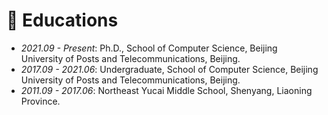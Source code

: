 
# 📖 Educations
- *2021.09 - Present*: Ph.D., School of Computer Science, Beijing University of Posts and Telecommunications, Beijing.
- *2017.09 - 2021.06*: Undergraduate, School of Computer Science, Beijing University of Posts and Telecommunications, Beijing.
- *2011.09 - 2017.06*: Northeast Yucai Middle School, Shenyang, Liaoning Province.

<!-- # 💬 Invited Talks
- *2022.02*, Hosted MLNLP seminar \| [\[Video\]](https://www.bilibili.com/video/BV1wF411x7qh)
- *2021.06*, Audio & Speech Synthesis, Huawei internal talk
- *2021.03*, Non-autoregressive Speech Synthesis, PaperWeekly & biendata \| [\[video\]](https://www.bilibili.com/video/BV1uf4y1t7Hr/)
- *2020.12*, Non-autoregressive Speech Synthesis, Huawei Noah's Ark Lab internal talk

# 💻 Internships
- *2021.06 - 2021.09*, Alibaba, Hangzhou.
- *2019.05 - 2020.02*, [EnjoyMusic](https://enjoymusic.ai/), Hangzhou.
- *2019.02 - 2019.05*, [YiWise](https://www.yiwise.com/), Hangzhou.
- *2018.08 - 2019.02*, [MSRA, machine learning Group](https://www.microsoft.com/en-us/research/group/machine-learning-research-group/), Beijing.
- *2018.01 - 2018.06*, [NetEase, AI department](https://hr.163.com/zc/12-ai/index.html), Hangzhou.
- *2017.08 - 2018.12*, DashBase (acquired by [Cisco](https://blogs.cisco.com/news/349511)), Hangzhou. -->

<script type="text/javascript" id="clustrmaps" src="//clustrmaps.com/map_v2.js?d=HOFE_czYersfLKGQKiWHIwxrOAQH38TF35RVQdAYNJU&cl=ffffff&w=a"></script>
